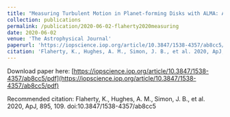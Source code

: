 ```yaml
---
title: "Measuring Turbulent Motion in Planet-forming Disks with ALMA: A Detection around DM Tau and Nondetections around MWC 480 and V4046 Sgr"
collection: publications
permalink: /publication/2020-06-02-flaherty2020measuring
date: 2020-06-02
venue: 'The Astrophysical Journal'
paperurl: 'https://iopscience.iop.org/article/10.3847/1538-4357/ab8cc5/pdf'
citation: 'Flaherty, K., Hughes, A. M., Simon, J. B., et al. 2020, ApJ, 895, 109. doi:10.3847/1538-4357/ab8cc5'
---
```


Download paper here: [https://iopscience.iop.org/article/10.3847/1538-4357/ab8cc5/pdf](https://iopscience.iop.org/article/10.3847/1538-4357/ab8cc5/pdf)

Recommended citation: Flaherty, K., Hughes, A. M., Simon, J. B., et al. 2020, ApJ, 895, 109. doi:10.3847/1538-4357/ab8cc5